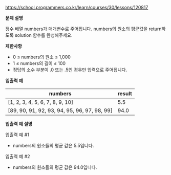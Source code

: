 https://school.programmers.co.kr/learn/courses/30/lessons/120817

**문제 설명**

정수 배열 numbers가 매개변수로 주어집니다. numbers의 원소의 평균값을 return하도록 solution 함수를 완성해주세요.

**제한사항**

- 0 ≤ numbers의 원소 ≤ 1,000
- 1 ≤ numbers의 길이 ≤ 100
- 정답의 소수 부분이 .0 또는 .5인 경우만 입력으로 주어집니다.

**입출력 예**

| numbers                                      | 	result |
|----------------------------------------------|---------|
| [1, 2, 3, 4, 5, 6, 7, 8, 9, 10]              | 	5.5    |
| [89, 90, 91, 92, 93, 94, 95, 96, 97, 98, 99] | 	94.0   |

**입출력 예 설명**

입출력 예 #1

- numbers의 원소들의 평균 값은 5.5입니다.

입출력 예 #2

- numbers의 원소들의 평균 값은 94.0입니다.